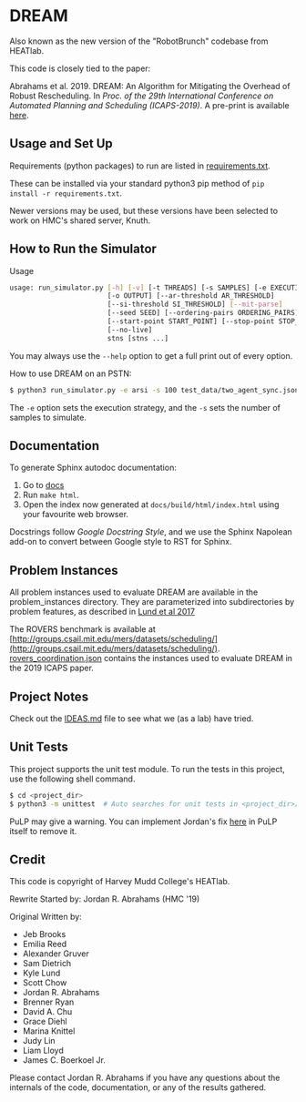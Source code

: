 # DREAM

Also known as the new version of the "RobotBrunch" codebase from HEATlab.

This code is closely tied to the paper:

Abrahams et al. 2019. DREAM: An Algorithm for Mitigating the Overhead of Robust Rescheduling.
In _Proc. of the 29th International Conference on Automated Planning and
Scheduling (ICAPS-2019)_.  A pre-print is available [here](https://www.cs.hmc.edu/HEAT/papers/Abrahams_et_al_ICAPS_2019.pdf).

## Usage and Set Up

Requirements (python packages) to run are listed in
[requirements.txt](requirements.txt).

These can be installed via your standard python3 pip method of `pip install -r requirements.txt`.

Newer versions may be used, but these versions have been selected to work on HMC's shared server, Knuth.


## How to Run the Simulator

Usage

```bash
usage: run_simulator.py [-h] [-v] [-t THREADS] [-s SAMPLES] [-e EXECUTION]
                        [-o OUTPUT] [--ar-threshold AR_THRESHOLD]
                        [--si-threshold SI_THRESHOLD] [--mit-parse]
                        [--seed SEED] [--ordering-pairs ORDERING_PAIRS]
                        [--start-point START_POINT] [--stop-point STOP_POINT]
                        [--no-live]
                        stns [stns ...]
```

You may always use the `--help` option to get a full print out of every option.

How to use DREAM on an PSTN:

```bash
$ python3 run_simulator.py -e arsi -s 100 test_data/two_agent_sync.json
```

The `-e` option sets the execution strategy, and the `-s` sets the number of samples to simulate.

## Documentation
To generate Sphinx autodoc documentation:
1. Go to [docs](docs/)
2. Run `make html`.
3. Open the index now generated at `docs/build/html/index.html` using your
   favourite web browser.

Docstrings follow *Google Docstring Style*, and we use the Sphinx Napolean add-on
to convert between Google style to RST for Sphinx.

## Problem Instances
All problem instances used to evaluate DREAM are available in the problem_instances directory.  They are parameterized into subdirectories by problem features, as described in [Lund et al 2017](https://aaai.org/ocs/index.php/AAAI/AAAI17/paper/download/14641/14163)

The ROVERS benchmark is available at [http://groups.csail.mit.edu/mers/datasets/scheduling/](http://groups.csail.mit.edu/mers/datasets/scheduling/).  [rovers_coordination.json](http://groups.csail.mit.edu/mers/datasets/scheduling/rover_coordination.json) contains the instances used to evaluate DREAM in the 2019 ICAPS paper.

## Project Notes
Check out the [IDEAS.md](IDEAS.md) file to see what we (as a lab) have tried.

## Unit Tests
This project supports the unit test module. To run the tests in this project,
use the following shell command.

```bash
$ cd <project_dir>
$ python3 -m unittest  # Auto searches for unit tests in <project_dir>/tests
```

PuLP may give a warning. You can implement Jordan's fix [here][1] in PuLP
itself to remove it.

## Credit
This code is copyright of Harvey Mudd College's HEATlab.

Rewrite Started by: Jordan R. Abrahams (HMC '19)

Original Written by:
* Jeb Brooks
* Emilia Reed
* Alexander Gruver
* Sam Dietrich
* Kyle Lund
* Scott Chow
* Jordan R. Abrahams
* Brenner Ryan
* David A. Chu
* Grace Diehl
* Marina Knittel
* Judy Lin
* Liam Lloyd
* James C. Boerkoel Jr.

Please contact Jordan R. Abrahams if you have any questions about the internals
of the code, documentation, or any of the results gathered.

[1]: https://github.com/CrystalLord/pulp/commit/693ad5d91380aacfe48297ad772c2ae4b248970a

